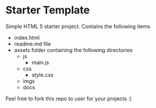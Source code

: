 # Starter Template

Simple HTML 5 starter project. Contains the following items

* index.html
* readme.md file
* assets folder containing the following directories
  * js
    * main.js
  * css
    * style.css
  * imgs
  * docs

Feel free to fork this repo to user for your projects :)
